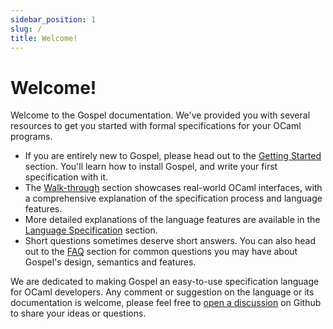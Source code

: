 ```yaml
---
sidebar_position: 1
slug: /
title: Welcome!
---
```


# Welcome!

Welcome to the Gospel documentation. We've provided you with several resources
to get you started with formal specifications for your OCaml programs.

- If you are entirely new to Gospel, please head out to the [Getting
  Started](getting-started/installation) section. You'll learn how to install
  Gospel, and write your first specification with it.
- The [Walk-through](walkthroughs/introduction) section showcases real-world OCaml
  interfaces, with a comprehensive explanation of the specification process and
  language features.
- More detailed explanations of the language features are available in the
  [Language Specification](language/locations) section.
- Short questions sometimes deserve short answers. You can also head out to the
  [FAQ](faq) section for common questions you may have about Gospel's design,
  semantics and features.

We are dedicated to making Gospel an easy-to-use specification language for
OCaml developers. Any comment or suggestion on the language or its documentation
is welcome, please feel free to [open a
discussion](https://github.com/ocaml-gospel/gospel/discussions/new) on Github to
share your ideas or questions.
